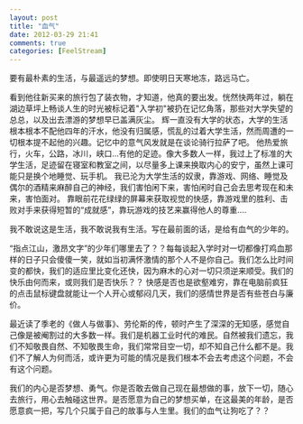 ```yaml
---
layout: post
title: "血气"
date: 2012-03-29 21:41
comments: true
categories: [FeelStream]
---
```



要有最朴素的生活，与最遥远的梦想。即使明日天寒地冻，路远马亡。

看到他往新买来的旅行包了装衣物，才知道，他真的要出发。恍然快两年过，躺在湖边草坪上畅谈人生的时光被标记着"入学初"被扔在记忆角落，那些对大学失望的总总，以及出去漂游的梦想早已盖满灰尘。
辉一直没有大学的状态，大学的生活根本根本不配他四年的汗水，他没有归属感，慌乱的过着大学生活，然而周遭的一切根本提不起他的兴趣。记忆中的意气风发就是在谈论骑行拉萨了吧。  他热爱旅行，火车，公路，冰川，峡口...有他的足迹。像大多数人一样，我过上了标准的大学生活，足迹留在寝室和教室之间，以尽量多上课来换取内心的安宁，虽然上课可能只是换个地睡觉、玩手机。  我已沦为大学生活的奴隶，靠游戏、网络、睡觉及偶尔的酒精来麻醉自己的神经，我们害怕闲下来，害怕闲时自己会去思考现在和未来，害怕面对。 靠眼前花花绿绿的屏幕来获取视觉的快感，靠游戏里的胜利、击败对手来获得短暂的“成就感”，靠玩游戏的技艺来赢得他人的尊重....     

我不敢说这是生活，我不敢说我有生活。写在最前面的话，是给有血气的少年的。

“指点江山，激昂文字”的少年们哪里去了？？每每谈起入学时对一切都像打鸡血那样的日子只会傻傻一笑，就如当初满怀激情的那个人不是你自己。我们怎么比时间变的都快，我们的适应里比变化还快，因为麻木的心对一切只须逆来顺受。我们的快乐由何而来，或则我们是否快乐？？ 快感是否也是欲壑难穷，靠在电脑前疯狂的点击鼠标键盘就能让一个人开心或郁闷几天，我们的感情世界是否有些苍白与廉价。

最近读了季老的《做人与做事》、劳伦斯的传，顿时产生了深深的无知感，感觉自己像是被阉割过的大多数一样。我们是机器工业时代的难民。自然被我们遗忘，我们不知敬畏自然、不知敬畏生命，我们常常目空一切，却不知自己什么都不是。我们不了解人为何而活，或许更为可能的情况是我们根本不会去考虑这个问题，不会有这个问题。 

我们的内心是否梦想、勇气。你是否敢去做自己现在最想做的事，放下一切，随心去旅行，用心去触碰这世界。是否愿意为自己的梦想买单，在这最美的年龄，是否愿意疯一把，写几个只属于自己的故事与人生里。我们的血气让狗吃了？？

